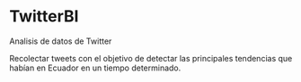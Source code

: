 # TwitterBI
Analisis de datos de Twitter

Recolectar tweets con el objetivo de detectar las principales tendencias que habían en Ecuador en un tiempo determinado.
